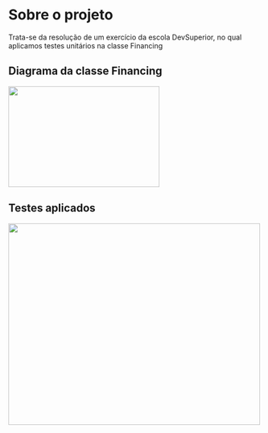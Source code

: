 # Sobre o projeto
Trata-se da resolução de um exercício da escola DevSuperior, no qual aplicamos testes unitários na classe Financing

## Diagrama da classe Financing
<div>
 <img src="https://user-images.githubusercontent.com/85883895/173702228-56aa03f7-e845-4eb9-bab4-7e9a0f3e3d47.png" width="300px" height="200px" />
</div>

## Testes aplicados
<div>
 <img src="https://user-images.githubusercontent.com/85883895/173702502-23b361ab-4519-4d78-9c0b-3a296f589ec6.png" width="500px" height="400px" />
</div>
